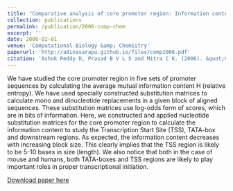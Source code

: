 ```yaml
---
title: "Comparative analysis of core promoter region: Information content from mono and dinucleotide substitution matrices"
collection: publications
permalink: /publication/2006-comp-chem
excerpt: ''
date: 2006-02-01
venue: 'Computational Biology &amp; Chemistry'
paperurl: 'http://adinasarapu.github.io/files/comp2006.pdf'
citation: 'Ashok Reddy D, Prasad B V L S and Mitra C K. (2006). &quot;Comparative analysis of core promoter region: Information content from mono and dinucleotide substitution matrices.&quot; <i>Comput Biol Chem</i>. 30, 58-62.'
---
```

We have studied the core promoter region in five sets of promoter sequences by calculating the average mutual information content H (relative entropy). We have used specially constructed substitution matrices to calculate mono and dinucleotide replacements in a given block of aligned sequences. These substitution matrices use log-odds form of scores, which are in bits of information. Here, we constructed and applied nucleotide substitution matrices for the core promoter region to calculate the information content to study the Transcription Start Site (TSS), TATA-box and downstream regions. As expected, the information content decreases with increasing block size. This clearly implies that the TSS region is likely to be 5-10 bases in size (length). We also notice that both in the case of mouse and humans, both TATA-boxes and TSS regions are likely to play important roles in proper transcriptional initiation.

[Download paper here](http://adinasarapu.github.io/files/comp2006.pdf)
